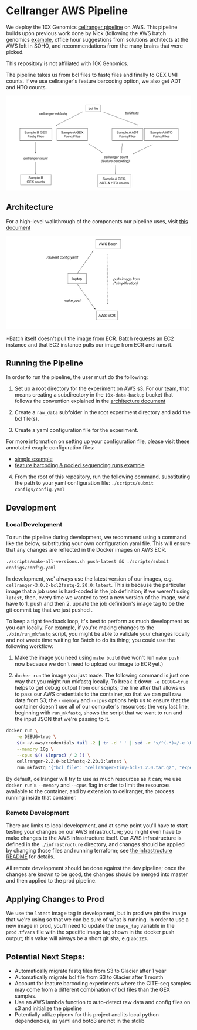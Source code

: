 # Cellranger AWS Pipeline

We deploy the 10X Genomics [cellranger
pipeline][cellranger_documentation] on AWS. This pipeline builds upon
previous work done by Nick (following the AWS batch genomics
[example][batch_genomics_tutorial], office hour suggestions from
solutions architects at the AWS loft in SOHO, and recommendations from
the many brains that were picked.

This repository is not affiliated with 10X Genomics.

The pipeline takes us from bcl files to fastq files and finally to GEX
UMI counts. If we use cellranger's feature barcoding option, we also
get ADT and HTO counts.

![A diagram of the cellranger pipeline][cellranger_pipeline_diagram]

## Architecture

For a high-level walkthrough of the components our pipeline uses,
visit [this document](./docs/Architecture.md)

![A diagram of high-level pipeline architecture][architecture_diagram]

*Batch itself doesn't pull the image from ECR. Batch requests an EC2
instance and that EC2 instance pulls our image from ECR and runs it.

## Running the Pipeline

In order to run the pipeline, the user must do the following:

1. Set up a root directory for the experiment on AWS s3. For our team,
   that means creating a subdirectory in the `10x-data-backup` bucket
   that follows the convention explained in the [architecture
   document](./docs/Architecture.md)

2. Create a `raw_data` subfolder in the root experiment directory and
   add the bcl file(s).

3. Create a yaml configuration file for the experiment.

For more information on setting up your configuration file, please
visit these annotated exaple configuration files:

 - [simple example](./docs/example-config-simple.yaml)
 - [feature barcoding & pooled sequencing runs example](./docs/example-config-pooled-feature-barcoding.yaml)

4. From the root of this repository, run the following command,
   substituting the path to your yaml configuration file:
   `./scripts/submit configs/config.yaml`

## Development

### Local Development

To run the pipeline during development, we recommend using a command
like the below, substituting your own configuration yaml file. This
will ensure that any changes are reflected in the Docker images on AWS
ECR.

`./scripts/make-all-versions.sh push-latest && ./scripts/submit configs/config.yaml`

In development, we' always use the latest version of our images,
e.g. `cellranger-3.0.2-bcl2fastq-2.20.0:latest`. This is because the
particular image that a job uses is hard-coded in the job definition;
if we weren't using `latest`, then, every time we wanted to test a new
version of the image, we'd have to 1. push and then 2. update the job
definition's image tag to be the git commit tag that we just pushed .

To keep a tight feedback loop, it's best to perform as much
development as you can locally. For example, if you're making changes
to the `./bin/run_mkfastq` script, you might be able to validate your
changes locally and not waste time waiting for Batch to do its thing;
you could use the following workflow:

1. Make the image you need using `make build` (we won't run `make
   push` now because we don't need to upload our image to ECR yet.)

2. `docker run` the image you just made. The following command is just
   one way that you might run mkfastq locally. To break it down: `-e
   DEBUG=true` helps to get debug output from our scripts; the line
   after that allows us to pass our AWS credentials to the container,
   so that we can pull raw data from S3; the `--memory` and `--cpus`
   options help us to ensure that the container doesn't use all of our
   computer's resources; the very last line, beginning with
   `run_mkfastq`, shows the script that we want to run and the input
   JSON that we're passing to it.

```sh
docker run \
    -e DEBUG=true \
    $(< ~/.aws/credentials tail -2 | tr -d ' ' | sed -r 's/^(.*)=/-e \U\1=\E/' | tr '\n' ' ') \
    --memory 10g \
    --cpus $(( $(nproc) / 2 )) \
    cellranger-2.2.0-bcl2fastq-2.20.0:latest \
    run_mkfastq '{"bcl_file": "cellranger-tiny-bcl-1.2.0.tar.gz", "experiment_name": "runtinybcl_himc0_111618", "run_id": "tinybcl", "samples": [{"name": "test_sample", "index_location": "SI-P03-C9"}]}'
```

By default, cellranger will try to use as much resources as it can; we
use `docker run`'s `--memory` and `--cpus` flag in order to limit the
resources available to the container, and by extension to cellranger,
the process running inside that container.

### Remote Development

There are limits to local development, and at some point you'll have
to start testing your changes on our AWS infrastructure; you might
even have to make changes to the AWS infrastructure itself. Our AWS
infrastructure is defined in the `./infrastructure` directory, and
changes should be applied by changing those files and running
terraform; see [the infrastructure README](./infrastructure/README.md)
for details.

All remote development should be done against the dev pipeline; once
the changes are known to be good, the changes should be merged into
master and then applied to the prod pipeline.

## Applying Changes to Prod

We use the `latest` image tag in development, but in prod we pin the
image that we're using so that we can be sure of what is running. In
order to use a new image in prod, you'll need to update the
`image_tag` variable in the `prod.tfvars` file with the specific image
tag shown in the docker push output; this value will always be a short
git sha, e.g `abc123`.

## Potential Next Steps:

- Automatically migrate fastq files from S3 to Glacier after 1 year
- Automatically migrate bcl file from S3 to Glacier after 1 month
- Account for feature barcoding experiments where the CITE-seq samples
  may come from a different combination of bcl files than the GEX
  samples.
- Use an AWS lambda function to auto-detect raw data and config files
  on s3 and initialize the pipeline
- Potentially utilize pipenv for this project and its local python
  dependencies, as yaml and boto3 are not in the stdlib

[cellranger_pipeline_diagram]: docs/cellranger_pipeline_diagram.png
[architecture_diagram]: docs/cellranger_pipeline_archictecture.png
[batch_genomics_tutorial]: https://aws.amazon.com/blogs/compute/building-high-throughput-genomics-batch-workflows-on-aws-introduction-part-1-of-4/
[cellranger_documentation]: https://support.10xgenomics.com/single-cell-gene-expression/software/pipelines/latest/what-is-cell-ranger
[obtain_aws_account_id]: https://docs.aws.amazon.com/general/latest/gr/acct-identifiers.htlm
